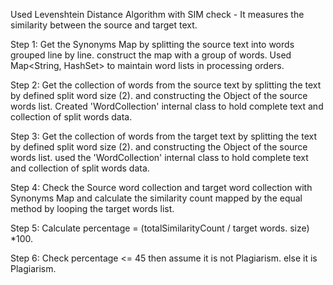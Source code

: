 Used Levenshtein Distance Algorithm with SIM check - It measures the similarity between the source and target text.

Step 1: Get the Synonyms Map by splitting the source text into words grouped line by line. construct the map with a group of words. Used Map<String, HashSet<String>> to maintain word lists in processing orders.  

Step 2:  Get the collection of words from the source text by splitting the text by defined split word size (2). and constructing the Object of the source words list. Created 'WordCollection' internal class to hold complete text and collection of split words data.

Step 3:  Get the collection of words from the target text by splitting the text by defined split word size (2). and constructing the Object of the source words list. used the 'WordCollection' internal class to hold complete text and collection of split words data.

Step 4:  Check the Source word collection and target word collection with Synonyms Map and calculate the similarity count mapped by the equal method by looping the target words list.

Step 5: Calculate percentage  = (totalSimilarityCount / target words. size) *100.

Step 6: Check percentage <= 45 then assume it is not Plagiarism. else it is Plagiarism.